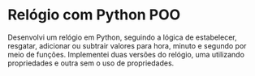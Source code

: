 # Relógio com Python POO
Desenvolvi um relógio em Python, seguindo a lógica de estabelecer, resgatar, adicionar ou subtrair valores para hora, minuto e segundo por meio de funções. Implementei duas versões do relógio, uma utilizando propriedades e outra sem o uso de propriedades.
